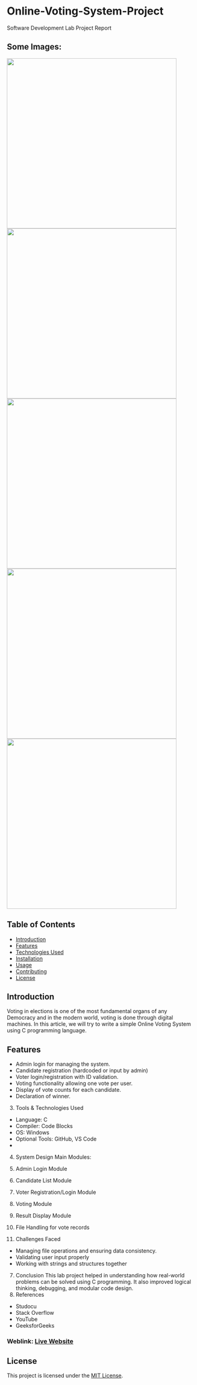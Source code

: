 # Online-Voting-System-Project
Software Development Lab Project Report

## Some Images:
<img width="450px;" src="https://github.com/Romanmolla/my-protfolio/blob/master/Screenshot%20(78).png](https://github.com/Romanmolla/Online-Voting-System-Project/blob/main/1.png"/>
<img width="450px;" src="https://github.com/Romanmolla/my-protfolio/blob/master/Screenshot%20(79).png](https://github.com/Romanmolla/Online-Voting-System-Project/blob/main/2.png"/>
<img width="450px;" src="https://github.com/Romanmolla/my-protfolio/blob/master/Screenshot%20(81).png](https://github.com/Romanmolla/Online-Voting-System-Project/blob/main/3.png"/>
<img width="450px;" src="https://github.com/Romanmolla/my-protfolio/blob/master/Screenshot%20(81).png](https://github.com/Romanmolla/Online-Voting-System-Project/blob/main/4.png"/>
<img width="450px;" src="https://github.com/Romanmolla/my-protfolio/blob/master/Screenshot%20(81).png](https://github.com/Romanmolla/Online-Voting-System-Project/blob/main/5.png"/>


## Table of Contents
- [Introduction](#introduction)
- [Features](#features)
- [Technologies Used](#technologies-used)
- [Installation](#installation)
- [Usage](#usage)
- [Contributing](#contributing)
- [License](#license)

## Introduction
Voting in elections is one of the most fundamental organs of any Democracy and in the modern world, voting is done through digital machines. In this article, we will try to write a simple Online Voting System using C programming language. 

## Features
- Admin login for managing the system. 
- Candidate registration (hardcoded or input by admin)
- Voter login/registration with ID validation.
- Voting functionality allowing one vote per user.
- Display of vote counts for each candidate.
- Declaration of winner.


3. Tools & Technologies Used
- Language: C 
- Compiler: Code Blocks
- OS: Windows
- Optional Tools: GitHub, VS Code
- 
4. System Design 
Main Modules:
1.	Admin Login Module
2.	Candidate List Module
3.	Voter Registration/Login Module
4.	Voting Module
5.	Result Display Module
6.	File Handling for vote records

6. Challenges Faced
- Managing file operations and ensuring data consistency.
- Validating user input properly
- Working with strings and structures together
7. Conclusion
This lab project helped in understanding how real-world problems can be solved using C programming. It also improved logical thinking, debugging, and modular code design. 
8. References
- Studocu
- Stack Overflow
- YouTube
- GeeksforGeeks

### Weblink: [Live Website](https://lucent-profiterole-2a1ded.netlify.app)
## License
This project is licensed under the [MIT License](LICENSE).
